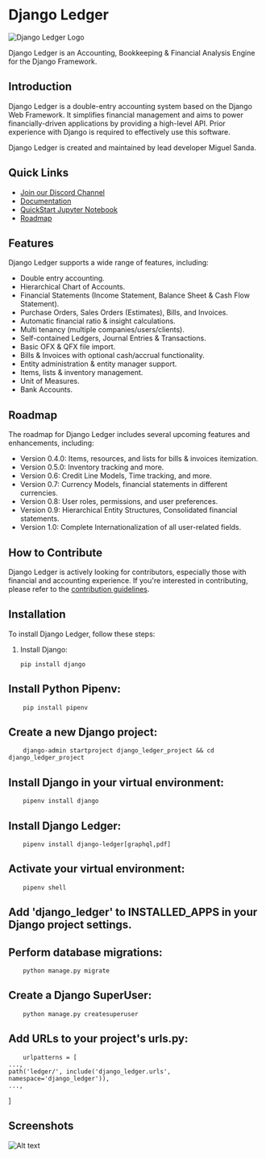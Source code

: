 # Django Ledger

![Django Ledger Logo](https://us-east-1.linodeobjects.com/django-ledger/logo/django-ledger-logo@2x.png)

Django Ledger is an Accounting, Bookkeeping & Financial Analysis Engine for the Django Framework.

## Introduction

Django Ledger is a double-entry accounting system based on the Django Web Framework. It simplifies financial management and aims to power financially-driven applications by providing a high-level API. Prior experience with Django is required to effectively use this software.

Django Ledger is created and maintained by lead developer Miguel Sanda.

## Quick Links

- [Join our Discord Channel](https://discord.gg/c7PZcbYgrc)
- [Documentation](https://django-ledger.readthedocs.io/en/latest/)
- [QuickStart Jupyter Notebook](https://github.com/arrobalytics/django-ledger/blob/develop/notebooks/QuickStart%20Notebook.ipynb)
- [Roadmap](https://github.com/arrobalytics/django-ledger/blob/develop/ROADMAP.md)

## Features

Django Ledger supports a wide range of features, including:

- Double entry accounting.
- Hierarchical Chart of Accounts.
- Financial Statements (Income Statement, Balance Sheet & Cash Flow Statement).
- Purchase Orders, Sales Orders (Estimates), Bills, and Invoices.
- Automatic financial ratio & insight calculations.
- Multi tenancy (multiple companies/users/clients).
- Self-contained Ledgers, Journal Entries & Transactions.
- Basic OFX & QFX file import.
- Bills & Invoices with optional cash/accrual functionality.
- Entity administration & entity manager support.
- Items, lists & inventory management.
- Unit of Measures.
- Bank Accounts.

## Roadmap

The roadmap for Django Ledger includes several upcoming features and enhancements, including:

- Version 0.4.0: Items, resources, and lists for bills & invoices itemization.
- Version 0.5.0: Inventory tracking and more.
- Version 0.6: Credit Line Models, Time tracking, and more.
- Version 0.7: Currency Models, financial statements in different currencies.
- Version 0.8: User roles, permissions, and user preferences.
- Version 0.9: Hierarchical Entity Structures, Consolidated financial statements.
- Version 1.0: Complete Internationalization of all user-related fields.

## How to Contribute

Django Ledger is actively looking for contributors, especially those with financial and accounting experience. If you're interested in contributing, please refer to the [contribution guidelines](https://github.com/arrobalytics/django-ledger/blob/develop/Contribute.md).

## Installation

To install Django Ledger, follow these steps:

1. Install Django:

   ```shell
   pip install django

## Install Python Pipenv:
        pip install pipenv

## Create a new Django project:
        django-admin startproject django_ledger_project && cd django_ledger_project

## Install Django in your virtual environment:
        pipenv install django

## Install Django Ledger:
        pipenv install django-ledger[graphql,pdf]

## Activate your virtual environment:
        pipenv shell

## Add 'django_ledger' to INSTALLED_APPS in your Django project settings.
## Perform database migrations:
        python manage.py migrate

## Create a Django SuperUser:
        python manage.py createsuperuser

## Add URLs to your project's urls.py:
        urlpatterns = [
    ...,
    path('ledger/', include('django_ledger.urls', namespace='django_ledger')),
    ...,
]

## Screenshots
![Alt text](image.png)






